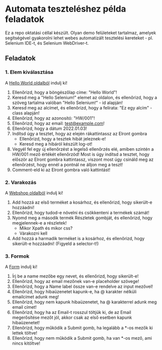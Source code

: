 # Automata teszteléshez példa feladatok

Ez a repo oktatási céllal készült. Olyan demo felületeket tartalmaz, amelyek segítségével gyakorolni lehet webes automatizált tesztelési kereteket - pl. Selenium IDE-t, és Selenium WebDriver-t.

## Feladatok

### 1. Elem kiválasztása
A [Hello World oldalból](https://vblaskovics.github.io/GroupamaAutomation/pages/01_hello_world.html) indulj ki!
1. Ellenőrizd, hogy a böngészőlap címe: "Hello World"! 
2. Keresd meg a "Hello Selenium!" elemet az oldalon, és ellenőrizd, hogy a szöveg tartalma valóban "Hello Selenium!" - id alapján!
3. Keresd meg az alcímet, és ellenőrizd, hogy a felírata: "Ez egy alcím" - class alapján!
4. Ellenőrizd, hogy az azonosító: "HW/001"!
5. Ellenőrizd, hogy az email: test@example.com!
6. Ellenőrizd, hogy a dátum 2022.01.03!
7. Indítsd úgy a tesztet, hogy az elején rákattintassz az Elront gombra
    - Ellenőrizd, hogy a tesztek hibát jeleznek-e!
    - Keresd meg a hibáról készült log-ot!
8. Vegyél fel egy új ellenőrzést a legelső ellenőrzés elé, amiben szintén a HW/001 mező értékét ellenőrzöd! Most is úgy indítsd a tesztet, hogy először az Elront gombra kattintassz, viszont most úgy csináld meg az ellenőrzést, hogy ennél a pontnál ne álljon meg a teszt!
9. Comment-eld ki az Elront gombra való kattintást!

### 2. Varakozás

A [Webshop oldalból](https://vblaskovics.github.io/GroupamaAutomation/pages/02_webshop.html) indulj ki!
1. Add hozzá az első terméket a kosárhoz, és ellenőrizd, hogy sikerült-e hozzáadni!
2. Ellenőrizd, hogy tudod-e növelni és csökkenteni a termékek számát!
3. Nyomd meg a második termék Részletek gombját, és ellenőrizd, hogy megjelennek-e a részletek!
    - Mikor Xpath és mikor css?
    - Várakozni kell
4. Add hozzá a harmadik terméket is a kosárhoz, és ellenőrizd, hogy sikerült-e hozzáadni! (Figyeld a selector-t!)


### 3. Formok
A [Form](https://vblaskovics.github.io/GroupamaAutomation/pages/03_form.html) indulj ki!
1. Írj be a name mezőbe egy nevet, és ellenőrizd, hogy sikerült-e!
2. Ellenőrizd, hogy az email mezőnek van-e placeholder szövege!
3. Ellenőrizd, hogy a Name label össze van-e rendelve az input mezővel!
4. Ellenőrizd, hogy hibaüzenetet kapunk-e, ha @ karakter nélküli emailcímet adunk meg!
5. Ellenőrizd, hogy nem kapunk hibaüzenetet, ha @ karakterrel adunk meg email címet!
6. Ellenőrizd, hogy ha az Email-t rosszul töltjük ki, de az Email megerősítése mezőt jól, akkor csak az első esetben kapunk hibaüzenetet!
7. Ellenőrizd, hogy működik a Submit gomb, ha legalább a *-os mezők ki lettek töltve!
8. Ellenőrizd, hogy nem működik a Submit gomb, ha van *-os mező, ami nincs kitöltve!